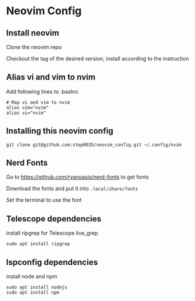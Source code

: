 # Neovim Config

## Install neovim

Clone the neovim repo

Checkout the tag of the desired version, install according to the instruction

## Alias vi and vim to nvim

Add following lines to .bashrc

```
# Map vi and vim to nvim
alias vim="nvim"
alias vi="nvim" 
```

## Installing this neovim config

```
git clone git@github.com:step0035/neovim_config.git ~/.config/nvim
```

## Nerd Fonts

Go to https://github.com/ryanoasis/nerd-fonts to get fonts

Download the fonts and put it into `.local/share/fonts`

Set the terminal to use the font

## Telescope dependencies

install ripgrep for Telescope live_grep

```
sudo apt install ripgrep
```

## lspconfig dependencies

install node and npm


```
sudo apt install nodejs
sudo apt install npm
```
